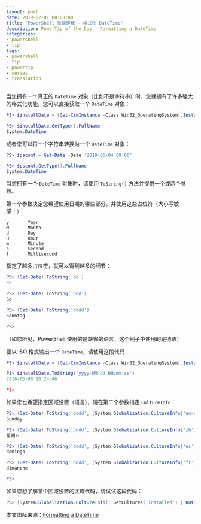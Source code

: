 ```yaml
---
layout: post
date: 2019-02-01 00:00:00
title: "PowerShell 技能连载 - 格式化 DateTime"
description: PowerTip of the Day - Formatting a DateTime
categories:
- powershell
- tip
tags:
- powershell
- tip
- powertip
- series
- translation
---
```

当您拥有一个真正的 `DateTime` 对象（比如不是字符串）时，您就拥有了许多强大的格式化功能。您可以直接获取一个 `DateTime` 对象：

```powershell
PS> $installDate = (Get-CimInstance -Class Win32_OperatingSystem).InstallDate

PS> $installDate.GetType().FullName
System.DateTime
```

或者您可以将一个字符串转换为一个 `DateTime` 对象：

```powershell
PS> $psconf = Get-Date -Date '2019-06-04 09:00'

PS> $psconf.GetType().FullName
System.DateTime
```

当您拥有一个 `DateTime` 对象时，请使用 `ToString()` 方法并提供一个或两个参数。

第一个参数决定您希望使用日期的哪些部分，并使用这些占位符（大小写敏感！）：

    y       Year
    M       Month
    d       Day
    H       Hour
    m       Minute
    s       Second
    f       Millisecond

指定了越多占位符，就可以得到越多的细节：

```powershell
PS> (Get-Date).ToString('dd')
30

PS> (Get-Date).ToString('ddd')
So

PS> (Get-Date).ToString('dddd')
Sonntag

PS>
```

（如您所见，PowerShell 使用的是缺省的语言，这个例子中使用的是德语）

要以 ISO 格式输出一个 `DateTime`，请使用这段代码：

```powershell
PS> $installDate = (Get-CimInstance -Class Win32_OperatingSystem).InstallDate

PS> $installDate.ToString('yyyy-MM-dd HH:mm:ss')
2018-06-08 18:24:46

PS>
```

如果您也希望指定区域设置（语言），请在第二个参数指定 `CultureInfo`：

```powershell
PS> (Get-Date).ToString('dddd', [System.Globalization.CultureInfo]'en-us')
Sunday

PS> (Get-Date).ToString('dddd', [System.Globalization.CultureInfo]'zh')
星期日

PS> (Get-Date).ToString('dddd', [System.Globalization.CultureInfo]'es')
domingo

PS> (Get-Date).ToString('dddd', [System.Globalization.CultureInfo]'fr')
dimanche

PS>
```

如果您想了解某个区域设置的区域代码，请试试这段代码：

```powershell
PS> [System.Globalization.CultureInfo]::GetCultures('Installed') | Out-GridView -PassThru
```

<!--more-->
本文国际来源：[Formatting a DateTime](https://community.idera.com/database-tools/powershell/powertips/b/tips/posts/formatting-a-datetime)
